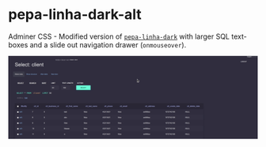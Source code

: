 # pepa-linha-dark-alt

Adminer CSS - Modified version of [`pepa-linha-dark`](https://www.adminer.org/) with larger SQL text-boxes and a slide out navigation drawer (`onmouseover`).

![Example](resources/example.gif)
